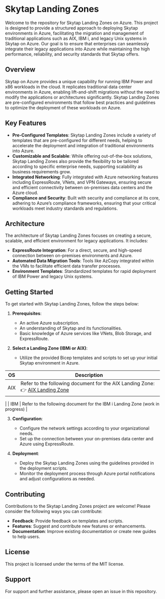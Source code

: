 # Skytap Landing Zones

Welcome to the repository for Skytap Landing Zones on Azure. This project is designed to provide a structured approach to deploying Skytap environments in Azure, facilitating the migration and management of traditional applications such as AIX, IBM i, and legacy Unix systems in Skytap on Azure. Our goal is to ensure that enterprises can seamlessly integrate their legacy applications into Azure while maintaining the high performance, reliability, and security standards that Skytap offers.

## Overview

Skytap on Azure provides a unique capability for running IBM Power and x86 workloads in the cloud. It replicates traditional data center environments in Azure, enabling lift-and-shift migrations without the need to modify the applications or architectures significantly. Skytap Landing Zones are pre-configured environments that follow best practices and guidelines to optimize the deployment of these workloads on Azure.

## Key Features

- **Pre-Configured Templates**: Skytap Landing Zones include a variety of templates that are pre-configured for different needs, helping to accelerate the deployment and integration of traditional environments into Azure.
- **Customizable and Scalable**: While offering out-of-the-box solutions, Skytap Landing Zones also provide the flexibility to be tailored according to specific enterprise needs, supporting scalability as business requirements grow.
- **Integrated Networking**: Fully integrated with Azure networking features including ExpressRoute, VNets, and VPN Gateways, ensuring secure and efficient connectivity between on-premises data centers and the Azure cloud.
- **Compliance and Security**: Built with security and compliance at its core, adhering to Azure’s compliance frameworks, ensuring that your critical workloads meet industry standards and regulations.

## Architecture

The architecture of Skytap Landing Zones focuses on creating a secure, scalable, and efficient environment for legacy applications. It includes:
- **ExpressRoute Integration**: For a direct, secure, and high-speed connection between on-premises environments and Azure.
- **Automated Data Migration Tools**: Tools like AzCopy integrated within the VMs to facilitate efficient data transfer processes.
- **Environment Templates**: Standardized templates for rapid deployment of IBM Power and legacy Unix systems.

## Getting Started

To get started with Skytap Landing Zones, follow the steps below:

1. **Prerequisites**:
   - An active Azure subscription.
   - An understanding of Skytap and its functionalities.
   - Basic knowledge of Azure services like VNets, Blob Storage, and ExpressRoute.

2. **Select a Landing Zone (IBMi or AIX)**:
   - Utilize the provided Bicep templates and scripts to set up your initial Skytap environment in Azure.

| OS | Description |
|----------|-------------|
| AIX      | Refer to the following document for the AIX Landing Zone: 👉 [AIX Landing Zone](docs\aix\aix-landing-zone.md)
 |
| IBM      | Refer to the following document for the IBM i Landing Zone (work in progress) |

3. **Configuration**:
   - Configure the network settings according to your organizational needs.
   - Set up the connection between your on-premises data center and Azure using ExpressRoute.

4. **Deployment**:
   - Deploy the Skytap Landing Zones using the guidelines provided in the deployment scripts.
   - Monitor the deployment process through Azure portal notifications and adjust configurations as needed.

## Contributing

Contributions to the Skytap Landing Zones project are welcome! Please consider the following ways you can contribute:
- **Feedback**: Provide feedback on templates and scripts.
- **Features**: Suggest and contribute new features or enhancements.
- **Documentation**: Improve existing documentation or create new guides to help users.

## License

This project is licensed under the terms of the MIT license.

## Support

For support and further assistance, please open an issue in this repository.
